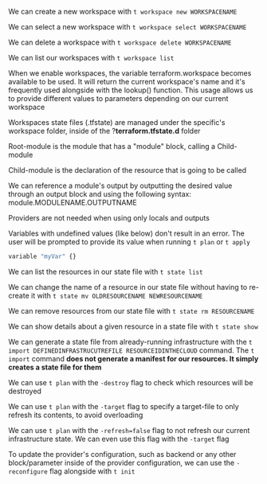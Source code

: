 We can create a new workspace with `t workspace new WORKSPACENAME`

We can select a new workspace with `t workspace select WORKSPACENAME`

We can delete a workspace with `t workspace delete WORKSPACENAME`

We can list our workspaces with `t workspace list`

When we enable workspaces, the variable terraform.workspace becomes available to be used. It will return the current workspace's name and it's frequently used alongside with the lookup() function. This usage allows us to provide different values to parameters depending on our current workspace

Workspaces state files (.tfstate) are managed under the specific's workspace folder, inside of the ?**terraform.tfstate.d** folder

Root-module is the module that has a "module" block, calling a Child-module

Child-module is the declaration of the resource that is going to be called

We can reference a module's output by outputting the desired value through an output block and using the following syntax: module.MODULENAME.OUTPUTNAME

Providers are not needed when using only locals and outputs

Variables with undefined values (like below) don't result in an error. The user will be prompted to provide its value when running `t plan` or `t apply`

```bash
variable "myVar" {}
```

We can list the resources in our state file with `t state list`

We can change the name of a resource in our state file without having to re-create it with `t state mv OLDRESOURCENAME NEWRESOURCENAME`

We can remove resources from our state file with `t state rm RESOURCENAME`

We can show details about a given resource in a state file with `t state show`

We can generate a state file from already-running infrastructure with the `t import DEFINEDINFRASTRUCUTREFILE RESOURCEIDINTHECLOUD` command. The `t import` command **does not generate a manifest for our resources. It simply creates a state file for them**

We can use `t plan` with the `-destroy` flag to check which resources will be destroyed

We can use `t plan` with the `-target` flag to specify a target-file to only refresh its contents, to avoid overloading

We can use `t plan` with the `-refresh=false` flag to not refresh our current infrastructure state. We can even use this flag with the `-target` flag

To update the provider's configuration, such as backend or any other block/parameter inside of the provider configuration, we can use the `-reconfigure` flag alongside with `t init`


